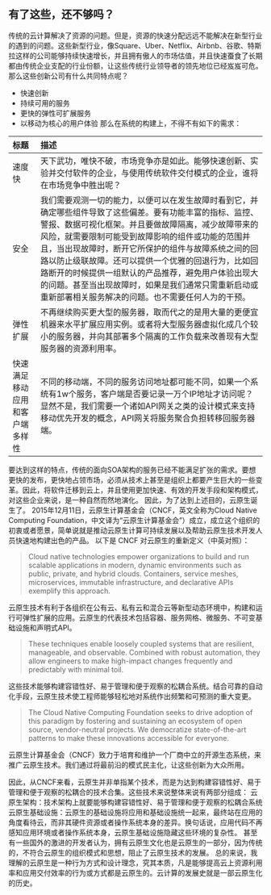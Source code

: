 ## 有了这些，还不够吗？

传统的云计算解决了资源的问题。但是，资源的快速分配远远不能解决在新型行业的遇到的问题。这些新型行业，像Square、Uber、Netflix、Airbnb、谷歌、特斯拉这样的公司能够持续快速增长，并且拥有傲人的市场估值，并且快速蚕食了长期都由传统企业支配的行业份额，让这些传统行业领导者的领先地位已经岌岌可危。那么这些创新公司有什么共同特点呢？
* 快速创新
* 持续可用的服务
* 更快的弹性可扩展服务
* 以移动为核心的用户体验
  那么在系统的构建上，不得不有如下的需求：
  
| 标题 | 描述 |
|:---|:---|      
| 速度快 | 天下武功，唯快不破，市场竞争亦是如此。能够快速创新、实验并交付软件的企业，与使用传统软件交付模式的企业，谁将在市场竞争中胜出呢？ |
| 安全 |  我们需要观测一切的能力，以便可以在发生故障时看到它，并确定哪些组件导致了这些偏差。要有功能丰富的指标、监控、警报、数据可视化框架。并且要做故障隔离，减少故障带来的风险，就需要限制可能受到故障影响的组件或功能的范围并且，当出现故障时，断开它所保护的组件与故障系统之间的回路以防止级联故障。还可以提供一个优雅的回退行为，比如回路断开的时候提供一组默认的产品推荐，避免用户体验出现大的问题。甚至当出现故障时，如果是我们通常只需重新启动或重新部署相关服务解决的问题。也不需要任何人为的干预。|
| 弹性扩展 | 不再继续购买更大型的服务器，取而代之的是用大量的更便宜机器来水平扩展应用实例。或者将大型服务器虚拟化成几个较小的服务器，并向其部署多个隔离的工作负载来改善现有大型服务器的资源利用率。 |
| 快速满足移动应用和客户端多样性 |不同的移动端，不同的服务访问地址都可能不同，如果一个系统有1w个服务，客户端是否要记录一万个IP地址才访问呢？显然不是，我们需要一个诸如API网关之类的设计模式来支持移动优先开发的概念，API网关将服务聚合负担转移回服务器端。|

要达到这样的特点，传统的面向SOA架构的服务已经不能满足扩张的需求。要想更快的发布，更快地占领市场，必须从技术上甚至是组织上都要产生巨大的一些变革。因此，将软件迁移到云上，并且使用更加快速、有效的开发手段和架构模式，对这些企业来说，是一种自然而然地演化。
因此，为了达到上述目的，云原生诞生了。
2015年12月11日，云原生计算基金会（CNCF，英文全称为Cloud Native Computing Foundation，中文译为“云原生计算基金会”）成立，成立这个组织的初衷或者愿景，简单说就是推动云原生计算可持续发展以及帮助云原生技术开发人员快速地构建出色的产品。
以下是 CNCF 对云原生的重新定义（中英对照）：
>Cloud native technologies empower organizations to build and run scalable applications in modern, dynamic environments such as public, private, and hybrid clouds. Containers, service meshes, microservices, immutable infrastructure, and declarative APIs exemplify this approach.

云原生技术有利于各组织在公有云、私有云和混合云等新型动态环境中，构建和运行可弹性扩展的应用。云原生的代表技术包括容器、服务网格、微服务、不可变基础设施和声明式API。
>These techniques enable loosely coupled systems that are resilient, manageable, and observable. Combined with robust automation, they allow engineers to make high-impact changes frequently and predictably with minimal toil.

这些技术能够构建容错性好、易于管理和便于观察的松耦合系统。结合可靠的自动化手段，云原生技术使工程师能够轻松地对系统作出频繁和可预测的重大变更。

>The Cloud Native Computing Foundation seeks to drive adoption of this paradigm by fostering and sustaining an ecosystem of open source, vendor-neutral projects. We democratize state-of-the-art patterns to make these innovations accessible for everyone.

云原生计算基金会（CNCF）致力于培育和维护一个厂商中立的开源生态系统，来推广云原生技术。我们通过将最前沿的模式民主化，让这些创新为大众所用。

因此，从CNCF来看，云原生并非单指某个技术，而是为达到构建容错性好、易于管理和便于观察的松耦合的技术合集。这些技术来说整体来说有两部分组成：
云原生架构：技术架构上就要能够构建容错性好、易于管理和便于观察的松耦合系统
云原生基础设施：云原生的基础设施将应用和基础设施统一起来，最终站在应用的角度看待云，而非其硬件资源或者操作系统本身的差异。换句话说，应用代码不再感知应用环境或者操作系统本身，云原生基础设施隐藏这些环境的复杂性。
甚至有一些国外的激进的开发者认为，拥有云原生文化也是云原生的一部分，因为传统的，不符合云原生的组织模式和思想，阻止了云原生技术的发展。
总的来说，我理解的云原生是一种行为方式和设计理念，究其本质，凡是能够提高云上资源利用率和应用交付效率的行为或方式都是云原生的。云计算的发展史就是一部云原生化的历史。


